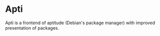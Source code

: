 # Apti

Apti is a frontend of aptitude (Debian's package manager) with improved presentation of packages.
